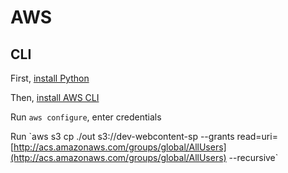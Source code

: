 # AWS

## CLI

First, [install Python](../../python.md)

Then, [install AWS CLI](https://www.google.com/search?q=install+aws+cli+mac&oq=install+aws+cli+mac&aqs=chrome..69i57j0l5.3705j0j7&sourceid=chrome&ie=UTF-8)

Run `aws configure`, enter credentials

Run \`aws s3 cp ./out s3://dev-webcontent-sp --grants read=uri=[http://acs.amazonaws.com/groups/global/AllUsers](http://acs.amazonaws.com/groups/global/AllUsers) --recursive\` 









